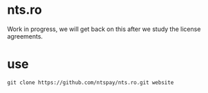 # nts.ro
Work in progress, we will get back on this after we study the license agreements.

# use
```
git clone https://github.com/ntspay/nts.ro.git website
```
